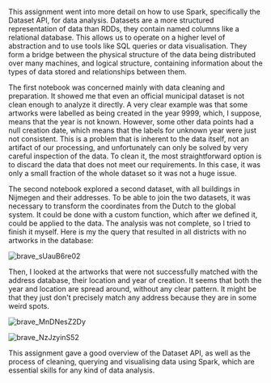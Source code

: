This assignment went into more detail on how to use Spark, specifically the Dataset API, for data analysis. Datasets are a more structured representation of data than RDDs, they contain named columns like a relational database. This allows us to operate on a higher level of abstraction and to use tools like SQL queries or data visualisation. They form a bridge between the physical structure of the data being distributed over many machines, and logical structure, containing information about the types of data stored and relationships between them.

The first notebook was concerned mainly with data cleaning and preparation. It showed me that even an official municipal dataset is not clean enough to analyze it directly. A very clear example was that some artworks were labelled as being created in the year 9999, which, I suppose, means that the year is not known. However, some other data points had a null creation date, which means that the labels for unknown year were just not consistent. This is a problem that is inherent to the data itself, not an artifact of our processing, and unfortunately can only be solved by very careful inspection of the data. To clean it, the most straightforward option is to discard the data that does not meet our requirements. In this case, it was only a small fraction of the whole dataset so it was not a huge issue.

The second notebook explored a second dataset, with all buildings in Nijmegen and their addresses. To be able to join the two datasets, it was necessary to transform the coordinates from the Dutch to the global system. It could be done with a custom function, which after we defined it, could be applied to the data. The analysis was not complete, so I tried to finish it myself. Here is my the query that resulted in all districts with no artworks in the database:

![brave_sUauB6re02](https://user-images.githubusercontent.com/49609518/115579669-adeac280-a2c6-11eb-940f-217cead25cbe.png)

Then, I looked at the artworks that were not successfully matched with the address database, their location and year of creation. It seems that both the year and location are spread around, without any clear pattern. It might be that they just don't precisely match any address because they are in some weird spots.

![brave_MnDNesZ2Dy](https://user-images.githubusercontent.com/49609518/115582923-b2fd4100-a2c9-11eb-9910-660fb069c86a.png)

![brave_NzJzyinS52](https://user-images.githubusercontent.com/49609518/115581994-cf4cae00-a2c8-11eb-9cef-df61592502a1.png)


This assignment gave a good overview of the Dataset API, as well as the process of cleaning, querying and visualising data using Spark, which are essential skills for any kind of data analysis.
